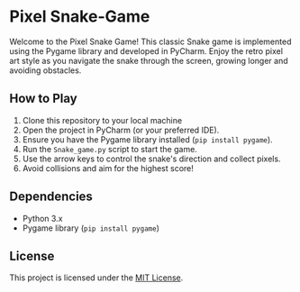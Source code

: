 # Pixel Snake-Game

Welcome to the Pixel Snake Game! This classic Snake game is implemented using the Pygame library and developed in PyCharm. Enjoy the retro pixel art style as you navigate the snake through the screen, growing longer and avoiding obstacles.

## How to Play

1. Clone this repository to your local machine
2. Open the project in PyCharm (or your preferred IDE).
3. Ensure you have the Pygame library installed (`pip install pygame`).
4. Run the `Snake_game.py` script to start the game.
5. Use the arrow keys to control the snake's direction and collect pixels.
6. Avoid collisions and aim for the highest score!

## Dependencies

- Python 3.x
- Pygame library (`pip install pygame`)

## License

This project is licensed under the [MIT License](LICENSE).
